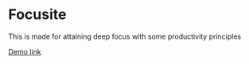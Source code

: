 # Focusite
This is made for attaining deep focus with some productivity principles

[Demo link](https://ravindra-kanchu.github.io/Focusite/)
